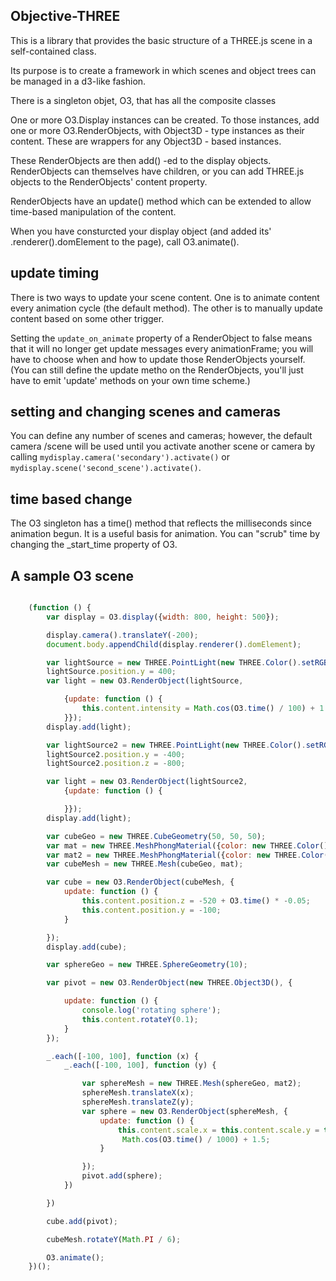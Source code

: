 Objective-THREE
---------------

This is a library that provides the basic structure of a THREE.js scene in a self-contained class.

Its purpose is to create a framework in which scenes and object trees can be managed in a d3-like fashion.

There is a singleton objet, O3, that has all the composite classes

One or more O3.Display instances can be created. To those instances, add one or more
O3.RenderObjects, with Object3D - type instances as their content. These are wrappers for any Object3D - based
instances.

These RenderObjects are then add() -ed to the display objects. RenderObjects can themselves have children,
or you can add THREE.js objects to the RenderObjects' content property.

RenderObjects have an update() method which can be extended to allow time-based manipulation of the content.

When you have consturcted your display object (and added its' .renderer().domElement to the page), call
O3.animate().

## update timing

There is two ways to update your scene content. One is to animate content every animation cycle (the default method).
The other is to manually update content based on some other trigger.

Setting the `update_on_animate` property of a RenderObject to false means that it will no longer get update
messages every animationFrame; you will have to choose when and how to update those RenderObjects yourself.
(You can still define the update metho on the RenderObjects, you'll just have to emit 'update' methods on your
own time scheme.)

## setting and changing scenes and cameras

You can define any number of scenes and cameras; however, the default camera /scene will be used until
you activate another scene or camera by calling `mydisplay.camera('secondary').activate()` or
`mydisplay.scene('second_scene').activate()`.

## time based change

The O3 singleton has a time() method that reflects the milliseconds since animation begun. It is a useful
basis for animation. You can "scrub" time by changing the _start_time property of O3.

## A sample O3 scene

```javascript

    (function () {
        var display = O3.display({width: 800, height: 500});

        display.camera().translateY(-200);
        document.body.appendChild(display.renderer().domElement);

        var lightSource = new THREE.PointLight(new THREE.Color().setRGB(0.8, 0.9, 0.8).getHex());
        lightSource.position.y = 400;
        var light = new O3.RenderObject(lightSource,

            {update: function () {
                this.content.intensity = Math.cos(O3.time() / 100) + 1.1;
            }});
        display.add(light);

        var lightSource2 = new THREE.PointLight(new THREE.Color().setRGB(0, 0, 1).getHex());
        lightSource2.position.y = -400;
        lightSource2.position.z = -800;

        var light = new O3.RenderObject(lightSource2,
            {update: function () {

            }});
        display.add(light);

        var cubeGeo = new THREE.CubeGeometry(50, 50, 50);
        var mat = new THREE.MeshPhongMaterial({color: new THREE.Color().setRGB(0.5, 0.6, 0.4).getHex()});
        var mat2 = new THREE.MeshPhongMaterial({color: new THREE.Color().setRGB(1, 1, 0.8).getHex()});
        var cubeMesh = new THREE.Mesh(cubeGeo, mat);

        var cube = new O3.RenderObject(cubeMesh, {
            update: function () {
                this.content.position.z = -520 + O3.time() * -0.05;
                this.content.position.y = -100;
            }

        });
        display.add(cube);

        var sphereGeo = new THREE.SphereGeometry(10);

        var pivot = new O3.RenderObject(new THREE.Object3D(), {

            update: function () {
                console.log('rotating sphere');
                this.content.rotateY(0.1);
            }
        });

        _.each([-100, 100], function (x) {
            _.each([-100, 100], function (y) {

                var sphereMesh = new THREE.Mesh(sphereGeo, mat2);
                sphereMesh.translateX(x);
                sphereMesh.translateZ(y);
                var sphere = new O3.RenderObject(sphereMesh, {
                    update: function () {
                        this.content.scale.x = this.content.scale.y = this.content.scale.z =
                         Math.cos(O3.time() / 1000) + 1.5;
                    }

                });
                pivot.add(sphere);
            })

        })

        cube.add(pivot);

        cubeMesh.rotateY(Math.PI / 6);

        O3.animate();
    })();

````
